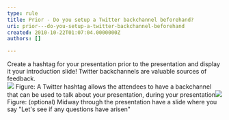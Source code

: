 ```yaml
---
type: rule
title: Prior - Do you setup a Twitter backchannel beforehand?
uri: prior---do-you-setup-a-twitter-backchannel-beforehand
created: 2010-10-22T01:07:04.0000000Z
authors: []

---
```


 Create a hashtag for your presentation prior to the presentation and display it your introduction slide! Twitter backchannels are valuable sources of feedback.<br> ![](/Communication/RulesToBetterPowerpointPresentations/PublishingImages/PPTwit.jpg) Figure: A Twitter hashtag allows the attendees to have a backchannel that can be used to talk about your presentation, during your presentation![](/Communication/RulesToBetterPowerpointPresentations/PublishingImages/PPTwit2.jpg) Figure: (optional) Midway through the presentation have a slide where you say "Let's see if any questions have arisen"
